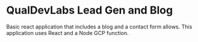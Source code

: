 # QualDevLabs Lead Gen and Blog

Basic react application that includes a blog and a contact form allows. This application uses React and a Node GCP function.
